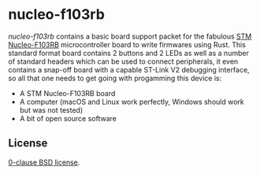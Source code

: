 nucleo-f103rb
=============

_nucleo-f103rb_ contains a basic board support packet for the fabulous [STM
Nucleo-F103RB][] microcontroller board to write firmwares using Rust. This
standard format board contains 2 buttons and 2 LEDs as well as a number of
standard headers which can be used to connect peripherals, it even contains a
snap-off board with a capable ST-Link V2 debugging interface, so all that one
needs to get going with progamming this device is:

* A STM Nucleo-F103RB board
* A computer (macOS and Linux work perfectly, Windows should work but was not tested)
* A bit of open source software

[STM Nucleo-F103RB]: https://os.mbed.com/platforms/ST-Nucleo-F103RB/
[cortex-m]:(https://github.com/japaric/cortex-m)
[cortex-m-rt]:(https://github.com/japaric/cortex-m-rt)

License
-------

[0-clause BSD license](LICENSE-0BSD.txt).
